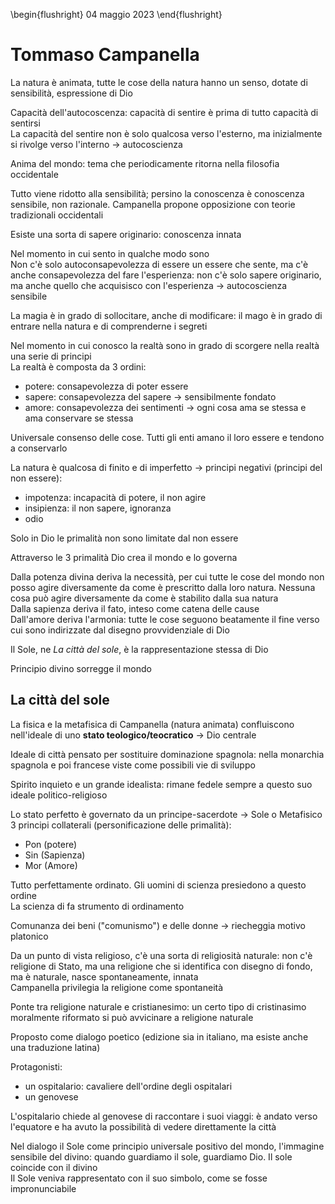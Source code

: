 \begin{flushright}
04 maggio 2023
\end{flushright}

# Tommaso Campanella

La natura è animata, tutte le cose della natura hanno un senso, dotate di sensibilità, espressione di Dio

Capacità dell'autocoscenza: capacità di sentire è prima di tutto capacità di sentirsi  
La capacità del sentire non è solo qualcosa verso l'esterno, ma inizialmente si rivolge verso l'interno &rarr; autocoscienza

Anima del mondo: tema che periodicamente ritorna nella filosofia occidentale

Tutto viene ridotto alla sensibilità; persino la conoscenza è conoscenza sensibile, non razionale. Campanella propone opposizione con teorie tradizionali occidentali

Esiste una sorta di sapere originario: conoscenza innata 

Nel momento in cui sento in qualche modo sono  
Non c'è solo autoconsapevolezza di essere un essere che sente, ma c'è anche consapevolezza del fare l'esperienza: non c'è solo sapere originario, ma anche quello che acquisisco con l'esperienza &rarr; autocoscienza sensibile

La magia è in grado di sollocitare, anche di modificare: il mago è in grado di entrare nella natura e di comprenderne i segreti

Nel momento in cui conosco la realtà sono in grado di scorgere nella realtà una serie di principi  
La realtà è composta da 3 ordini:

- potere: consapevolezza di poter essere
- sapere: consapevolezza del sapere &rarr; sensibilmente fondato
- amore: consapevolezza dei sentimenti &rarr; ogni cosa ama se stessa e ama conservare se stessa 

Universale consenso delle cose. Tutti gli enti amano il loro essere e tendono a conservarlo

La natura è qualcosa di finito e di imperfetto &rarr; principi negativi (principi del non essere):

- impotenza: incapacità di potere, il non agire
- insipienza: il non sapere, ignoranza
- odio

Solo in Dio le primalità non sono limitate dal non essere

Attraverso le 3 primalità Dio crea il mondo e lo governa

Dalla potenza divina deriva la necessità, per cui tutte le cose del mondo non posso agire diversamente da come è prescritto dalla loro natura. Nessuna cosa può agire diversamente da come è stabilito dalla sua natura  
Dalla sapienza deriva il fato, inteso come catena delle cause  
Dall'amore deriva l'armonia: tutte le cose seguono beatamente il fine verso cui sono indirizzate dal disegno provvidenziale di Dio

Il Sole, ne *La città del sole*, è la rappresentazione stessa di Dio

Principio divino sorregge il mondo

## La città del sole 

La fisica e la metafisica di Campanella (natura animata) confluiscono nell'ideale di uno **stato teologico/teocratico** &rarr; Dio centrale

Ideale di città pensato per sostituire dominazione spagnola: nella monarchia spagnola e poi francese viste come possibili vie di sviluppo

Spirito inquieto e un grande idealista: rimane fedele sempre a questo suo ideale politico-religioso

Lo stato perfetto è governato da un principe-sacerdote &rarr; Sole o Metafisico  
3 principi collaterali (personificazione delle primalità):

- Pon (potere)
- Sin (Sapienza)
- Mor (Amore)

Tutto perfettamente ordinato. Gli uomini di scienza presiedono a questo ordine   
La scienza di fa strumento di ordinamento

Comunanza dei beni ("comunismo") e delle donne &rarr; riecheggia motivo platonico 

Da un punto di vista religioso, c'è una sorta di religiosità naturale: non c'è religione di Stato, ma una religione che si identifica con disegno di fondo, ma è naturale, nasce spontaneamente, innata  
Campanella privilegia la religione come spontaneità

Ponte tra religione naturale e cristianesimo: un certo tipo di cristinasimo moralmente riformato si può avvicinare a religione naturale

Proposto come dialogo poetico (edizione sia in italiano, ma esiste anche una traduzione latina)

Protagonisti:

- un ospitalario: cavaliere dell'ordine degli ospitalari
- un genovese

L'ospitalario chiede al genovese di raccontare i suoi viaggi: è andato verso l'equatore e ha avuto la possibilità di vedere direttamente la città

Nel dialogo il Sole come principio universale positivo del mondo, l'immagine sensibile del divino: quando guardiamo il sole, guardiamo Dio. Il sole coincide con il divino  
Il Sole veniva rappresentato con il suo simbolo, come se fosse impronunciabile